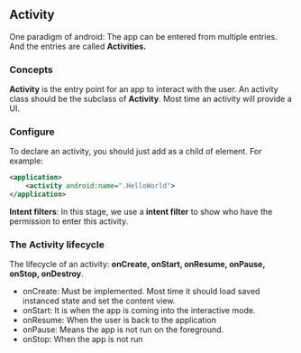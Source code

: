 ## Activity

One paradigm of android: The app can be entered from multiple entries. And the entries are called **Activities.**

### Concepts

**Activity** is the entry point for an app to interact with the user. An activity class should be the subclass
of **Activity**. Most time an activity will provide a UI.  

### Configure

To declare an activity, you should just add **<activity>** as a child of **<application>** element. For example:  

```xml
<application>
    <activity android:name=".HelloWorld">
</application>
```

**Intent filters**: In this stage, we use a **intent filter** to show who have the permission to enter this activity.  

### The Activity lifecycle

The lifecycle of an activity: **onCreate, onStart, onResume, onPause, onStop, onDestroy**.  

- onCreate: Must be implemented. Most time it should load saved instanced state and set the content view. 
- onStart: It is when the app is coming into the interactive mode.  
- onResume: When the user is back to the application
- onPause: Means the app is not run on the foreground.
- onStop: When the app is not run 
